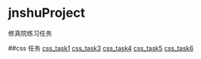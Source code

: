 # jnshuProject
修真院练习任务

##css 任务
[css_task1][1]
[css_task3][3]
[css_task4][4]
[css_task5][5]
[css_task6][6]

[1]: https://tail33.github.io/jnshuProject/css_task1/task1.html

[3]: https://tail33.github.io/jnshuProject/css_task3/task3.html
[4]: https://tail33.github.io/jnshuProject/css_task4/task4.html
[5]: https://tail33.github.io/jnshuProject/css_task5/task5.html
[6]: https://tail33.github.io/jnshuProject/css_task6/task6.html